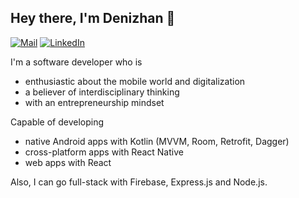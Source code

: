 ## Hey there, I'm Denizhan 👋

[![Mail](https://img.shields.io/badge/Microsoft_Outlook-0078D4?style=for-the-badge&logo=microsoft-outlook&logoColor=white)](mailto:denizhandalgic@outlook.com)
[![LinkedIn](https://img.shields.io/badge/LinkedIn-0077B5?style=for-the-badge&logo=linkedin&logoColor=white)](https://www.linkedin.com/denizhandalgic)

I'm a software developer who is
- enthusiastic about the mobile world and digitalization
- a believer of interdisciplinary thinking
- with an entrepreneurship mindset

Capable of developing 
- native Android apps with Kotlin (MVVM, Room, Retrofit, Dagger)
- cross-platform apps with React Native
- web apps with React

Also, I can go full-stack with Firebase, Express.js and Node.js.

<!--
**devdalgic/devdalgic** is a ✨ _special_ ✨ repository because its `README.md` (this file) appears on your GitHub profile.

Here are some ideas to get you started:

- 🔭 I’m currently working on ...
- 🌱 I’m currently learning ...
- 👯 I’m looking to collaborate on ...
- 🤔 I’m looking for help with ...
- 💬 Ask me about ...
- 📫 How to reach me: ...
- 😄 Pronouns: ...
- ⚡ Fun fact: ...
-->
